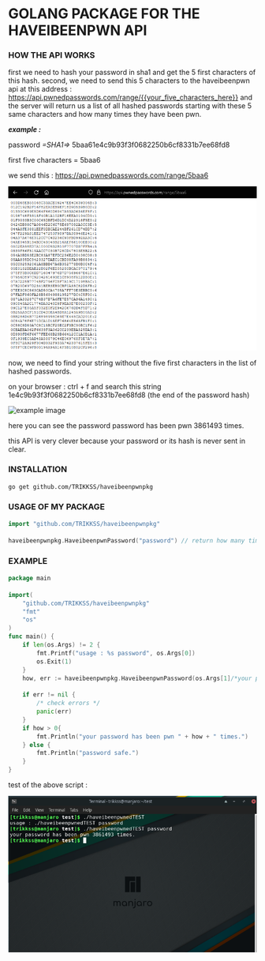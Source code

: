# **GOLANG PACKAGE FOR THE HAVEIBEENPWN API**

### **HOW THE API WORKS**

first we need to hash your password in sha1 and get the 5 first characters of this hash.
second, we need to send this 5 characters to the haveibeenpwn api at this address : https://api.pwnedpasswords.com/range/{{your_five_characters_here}} and the server will return us a list of all hashed passwords starting with these 5 same characters and how many times they have been pwn.

***example :*** 

password *=SHA1=>* 5baa61e4c9b93f3f0682250b6cf8331b7ee68fd8

first five characters = 5baa6

we send this : https://api.pwnedpasswords.com/range/5baa6

![example image](images/search.png)

now, we need to find your string without the five first characters in the list of hashed passwords.

on your browser : ctrl + f and search this string 1e4c9b93f3f0682250b6cf8331b7ee68fd8 (the end of the password hash)

![example image](image/hashFound.png)

here you can see the password password has been pwn 3861493 times.

this API is very clever because your password or its hash is never sent in clear.

### **INSTALLATION**

```
go get github.com/TRIKKSS/haveibeenpwnpkg
```

### **USAGE OF MY PACKAGE**

```go
import "github.com/TRIKKSS/haveibeenpwnpkg"

haveibeenpwnpkg.HaveibeenpwnPassword("password") // return how many times the password has been pwn and errors
```

### **EXAMPLE**

```go
package main 

import(
    "github.com/TRIKKSS/haveibeenpwnpkg"
    "fmt"
    "os"
)
func main() {
    if len(os.Args) != 2 {
        fmt.Printf("usage : %s password", os.Args[0])
        os.Exit(1)
    }
    how, err := haveibeenpwnpkg.HaveibeenpwnPassword(os.Args[1]/*your password*/) 

    if err != nil {
        /* check errors */
        panic(err)
    }
    if how > 0{
        fmt.Println("your password has been pwn " + how + " times.")
    } else {
        fmt.Println("password safe.")
    }
}
```
test of the above script : 

![example image](images/test.png)